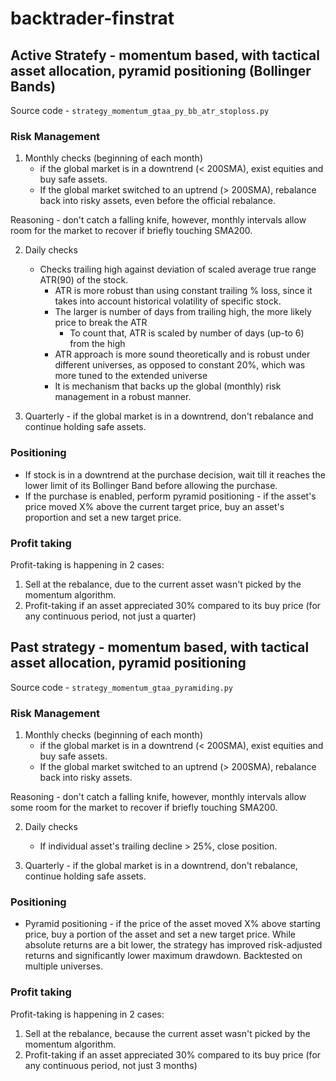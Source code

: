 # backtrader-finstrat



## Active Stratefy - momentum based, with tactical asset allocation, pyramid positioning (Bollinger Bands)

Source code - `strategy_momentum_gtaa_py_bb_atr_stoploss.py`

### Risk Management

1) Monthly checks (beginning of each month)
    * if the global market is in a downtrend (< 200SMA), exist equities and buy safe assets.
    * If the global market switched to an uptrend (> 200SMA), rebalance back into risky assets, even before the official rebalance.

Reasoning - don't catch a falling knife, however, monthly intervals allow room for the market to recover if briefly touching SMA200.

2) Daily checks
    * Checks trailing high against deviation of scaled average true range ATR(90) of the stock.
        * ATR is more robust than using constant trailing % loss, since it takes into account historical volatility of specific stock.
        * The larger is number of days from trailing high, the more likely price to break the ATR
            * To count that, ATR is scaled by number of days (up-to 6) from the high
        * ATR approach is more sound theoretically and is robust under different universes, as opposed to constant 20%, which was more tuned to the extended universe
        * It is mechanism that backs up the global (monthly) risk management in a robust manner.

3) Quarterly - if the global market is in a downtrend, don't rebalance and continue holding safe assets.

### Positioning

 * If stock is in a downtrend at the purchase decision, wait till it reaches the lower limit of its Bollinger Band before allowing the purchase.
 * If the purchase is enabled, perform pyramid positioning - if the asset's price moved X% above the current target price, buy an asset's proportion and set a new target price. 

### Profit taking

Profit-taking is happening in 2 cases:

1) Sell at the rebalance, due to the current asset wasn't picked by the momentum algorithm.
2) Profit-taking if an asset appreciated 30% compared to its buy price (for any continuous period, not just a quarter)



## Past strategy - momentum based, with tactical asset allocation, pyramid positioning

Source code - `strategy_momentum_gtaa_pyramiding.py`

### Risk Management

1) Monthly checks (beginning of each month)
    * if the global market is in a downtrend (< 200SMA), exist equities and buy safe assets.
    * If the global market switched to an uptrend (> 200SMA), rebalance back into risky assets.

Reasoning - don't catch a falling knife, however, monthly intervals allow some room for the market to recover if briefly touching SMA200.

2) Daily checks
    * If individual asset's trailing decline > 25%, close position.

3) Quarterly - if the global market is in a downtrend, don't rebalance, continue holding safe assets.

### Positioning

 * Pyramid positioning - if the price of the asset moved X% above starting price, buy a portion of the asset and set a new target price. While absolute returns are a bit lower, the strategy has improved risk-adjusted returns and significantly lower maximum drawdown. Backtested on multiple universes.

### Profit taking

Profit-taking is happening in 2 cases:

1) Sell at the rebalance, because the current asset wasn't picked by the momentum algorithm.
2) Profit-taking if an asset appreciated 30% compared to its buy price (for any continuous period, not just 3 months)




